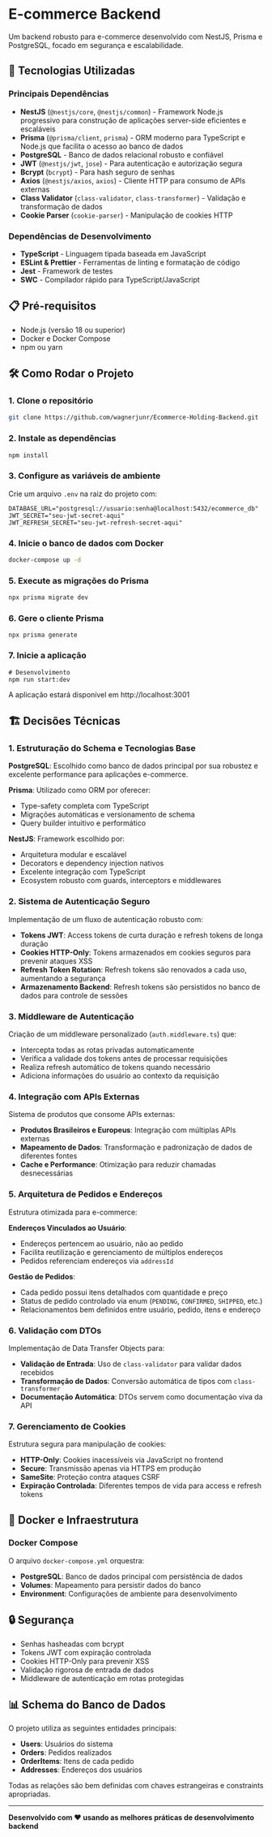 # E-commerce Backend 

Um backend robusto para e-commerce desenvolvido com NestJS, Prisma e PostgreSQL, focado em segurança e escalabilidade.

## 🚀 Tecnologias Utilizadas

### Principais Dependências

- **NestJS** (`@nestjs/core`, `@nestjs/common`) - Framework Node.js progressivo para construção de aplicações server-side eficientes e escaláveis
- **Prisma** (`@prisma/client`, `prisma`) - ORM moderno para TypeScript e Node.js que facilita o acesso ao banco de dados
- **PostgreSQL** - Banco de dados relacional robusto e confiável
- **JWT** (`@nestjs/jwt`, `jose`) - Para autenticação e autorização segura
- **Bcrypt** (`bcrypt`) - Para hash seguro de senhas
- **Axios** (`@nestjs/axios`, `axios`) - Cliente HTTP para consumo de APIs externas
- **Class Validator** (`class-validator`, `class-transformer`) - Validação e transformação de dados
- **Cookie Parser** (`cookie-parser`) - Manipulação de cookies HTTP

### Dependências de Desenvolvimento

- **TypeScript** - Linguagem tipada baseada em JavaScript
- **ESLint & Prettier** - Ferramentas de linting e formatação de código
- **Jest** - Framework de testes
- **SWC** - Compilador rápido para TypeScript/JavaScript

## 📋 Pré-requisitos

- Node.js (versão 18 ou superior)
- Docker e Docker Compose
- npm ou yarn

## 🛠️ Como Rodar o Projeto

### 1. Clone o repositório
```bash
git clone https://github.com/wagnerjunr/Ecommerce-Holding-Backend.git
```

### 2. Instale as dependências
```bash
npm install
```

### 3. Configure as variáveis de ambiente
Crie um arquivo `.env` na raiz do projeto com:
```env
DATABASE_URL="postgresql://usuario:senha@localhost:5432/ecommerce_db"
JWT_SECRET="seu-jwt-secret-aqui"
JWT_REFRESH_SECRET="seu-jwt-refresh-secret-aqui"
```

### 4. Inicie o banco de dados com Docker
```bash
docker-compose up -d
```

### 5. Execute as migrações do Prisma
```bash
npx prisma migrate dev
```

### 6. Gere o cliente Prisma
```
npx prisma generate
```
### 7. Inicie a aplicação
```
# Desenvolvimento
npm run start:dev
```
A aplicação estará disponível em http://localhost:3001

## 🏗️ Decisões Técnicas

### 1. Estruturação do Schema e Tecnologias Base

**PostgreSQL**: Escolhido como banco de dados principal por sua robustez e excelente performance para aplicações e-commerce.

**Prisma**: Utilizado como ORM por oferecer:
- Type-safety completa com TypeScript
- Migrações automáticas e versionamento de schema
- Query builder intuitivo e performático

**NestJS**: Framework escolhido por:
- Arquitetura modular e escalável
- Decorators e dependency injection nativos
- Excelente integração com TypeScript
- Ecosystem robusto com guards, interceptors e middlewares

### 2. Sistema de Autenticação Seguro

Implementação de um fluxo de autenticação robusto com:

- **Tokens JWT**: Access tokens de curta duração e refresh tokens de longa duração
- **Cookies HTTP-Only**: Tokens armazenados em cookies seguros para prevenir ataques XSS
- **Refresh Token Rotation**: Refresh tokens são renovados a cada uso, aumentando a segurança
- **Armazenamento Backend**: Refresh tokens são persistidos no banco de dados para controle de sessões

### 3. Middleware de Autenticação

Criação de um middleware personalizado (`auth.middleware.ts`) que:
- Intercepta todas as rotas privadas automaticamente
- Verifica a validade dos tokens antes de processar requisições
- Realiza refresh automático de tokens quando necessário
- Adiciona informações do usuário ao contexto da requisição

### 4. Integração com APIs Externas

Sistema de produtos que consome APIs externas:
- **Produtos Brasileiros e Europeus**: Integração com múltiplas APIs externas
- **Mapeamento de Dados**: Transformação e padronização de dados de diferentes fontes
- **Cache e Performance**: Otimização para reduzir chamadas desnecessárias

### 5. Arquitetura de Pedidos e Endereços

Estrutura otimizada para e-commerce:

**Endereços Vinculados ao Usuário**: 
- Endereços pertencem ao usuário, não ao pedido
- Facilita reutilização e gerenciamento de múltiplos endereços
- Pedidos referenciam endereços via `addressId`

**Gestão de Pedidos**:
- Cada pedido possui itens detalhados com quantidade e preço
- Status de pedido controlado via enum (`PENDING`, `CONFIRMED`, `SHIPPED`, etc.)
- Relacionamentos bem definidos entre usuário, pedido, itens e endereço

### 6. Validação com DTOs

Implementação de Data Transfer Objects para:
- **Validação de Entrada**: Uso de `class-validator` para validar dados recebidos
- **Transformação de Dados**: Conversão automática de tipos com `class-transformer`
- **Documentação Automática**: DTOs servem como documentação viva da API

### 7. Gerenciamento de Cookies

Estrutura segura para manipulação de cookies:
- **HTTP-Only**: Cookies inacessíveis via JavaScript no frontend
- **Secure**: Transmissão apenas via HTTPS em produção
- **SameSite**: Proteção contra ataques CSRF
- **Expiração Controlada**: Diferentes tempos de vida para access e refresh tokens

## 🐳 Docker e Infraestrutura

### Docker Compose
O arquivo `docker-compose.yml` orquestra:
- **PostgreSQL**: Banco de dados principal com persistência de dados
- **Volumes**: Mapeamento para persistir dados do banco
- **Environment**: Configurações de ambiente para desenvolvimento

## 🔒 Segurança

- Senhas hasheadas com bcrypt
- Tokens JWT com expiração controlada
- Cookies HTTP-Only para prevenir XSS
- Validação rigorosa de entrada de dados
- Middleware de autenticação em rotas protegidas

## 📊 Schema do Banco de Dados

O projeto utiliza as seguintes entidades principais:
- **Users**: Usuários do sistema
- **Orders**: Pedidos realizados
- **OrderItems**: Itens de cada pedido
- **Addresses**: Endereços dos usuários

Todas as relações são bem definidas com chaves estrangeiras e constraints apropriadas.

---

**Desenvolvido com ❤️ usando as melhores práticas de desenvolvimento backend**
        
